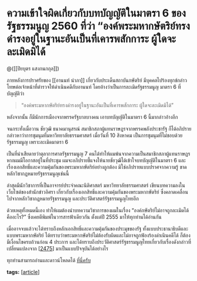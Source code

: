 # ความเข้าใจผิดเกี่ยวกับบทบัญญัติในมาตรา 6 ของรัฐธรรมนูญ 2560 ที่ว่า “องค์พระมหากษัตริย์ทรงดำรงอยู่ในฐานะอันเป็นที่เคารพสักการะ ผู้ใดจะละเมิดมิได้ 

@([[ปิยบุตร แสงกนกกุล]])

ภายหลังการปราศรัยของ [[อานนท์ นำภา]] เกี่ยวกับประเด็นสถาบันกษัตริย์ มีบุคคลไปร้องทุกข์กล่าวโทษต่อเจ้าหน้าที่ตำรวจให้ดำเนินคดีกับอานนท์ โดยอ้างว่าเป็นการละเมิดรัฐธรรมนูญ มาตรา 6 ที่บัญญัติว่า  
> “องค์พระมหากษัตริย์ทรงดำรงอยู่ในฐานะอันเป็นที่เคารพสักการะ ผู้ใดจะละเมิดมิได้”

หลังจากนั้น ก็มีนักการเมืองจากพรรครัฐบาลบางคน เอาบทบัญญัติในมาตรา 6 นี้มากล่าวอ้างอีก

จนกระทั่งเมื่อวาน ชัยวุฒิ ธนาคมานุสรณ์ สมาชิกสภาผู้แทนราษฎรจากพรรคพลังประชารัฐ ก็ได้อภิปรายกล่าวหาว่าการชุมนุมที่มหาวิทยาลัยธรรมศาสตร์ เมื่อวันที่ 10 สิงหาคม เป็นการชุมนุมที่ไม่ชอบด้วยรัฐธรรมนูญ เพราะละเมิดมาตรา 6

เป็นที่น่าเสียดายว่าตุลาการศาลรัฐธรรมนูญ 7 คนได้ทำให้ผมพ้นจากความเป็นสมาชิกสภาผู้แทนราษฎร หากผมมีโอกาสอยู่ในที่ประชุม ผมจะอภิปรายชี้แจงให้นายชัยวุฒิได้เข้าใจบทบัญญัติในมาตรา 6 และเรื่องเอกสิทธิ์และความคุ้มกันของพระมหากษัตริย์อย่างถูกต้อง มิใช่อภิปรายแบบปราศจากความรู้ ขาดหลักวิชากฎหมายรัฐธรรมนูญเช่นนี้

ล่าสุดมีนักวิชาการที่เป็นอาจารย์ประจำคณะนิติศาสตร์ มหาวิทยาลัยธรรมศาสตร์ เขียนบทความลงในเว็บไซต์ของสำนักข่าวอิศรา เกี่ยวกับเรื่องเอกสิทธิ์และความคุ้มกันของพระมหากษัตริย์ ซึ่งคลาดเคลื่อนไปจากหลักวิชากฎหมายรัฐธรรมนูญ และประวัติศาสตร์รัฐธรรมนูญไทยอีก

ด้วยเหตุทั้งหมดนี้เอง ทำให้ผมต้องนำบทความวิชาการของผมในเรื่อง “องค์กษัตริย์ไม่อาจถูกละเมิดได้คืออะไร?” ซึ่งเคยตีพิมพ์ในวารสารฟ้าเดียวกัน ตั้งแต่ปี 2555 มาให้ทุกท่านได้อ่านกัน

เมื่ออาจจบแล้วจะได้ทราบถึงหลักเอกสิทธิ์และความคุ้มกันของประมุขของรัฐ ทั้งแบบประธานาธิบดีและแบบพระมหากษัตริย์ ได้ทราบว่าพระมหากษัตริย์ไม่ต้องรับผิดและไม่อาจถูกฟ้องร้องดำเนินคดีได้ ก็ต้องมีเงื่อนไขครบถ้วนก่อน 4 ประการ และได้ทราบถึงประวัติศาสตร์รัฐธรรมนูญไทยเกี่ยวกับเรื่องดังกล่าวที่เปลี่ยนแปลงจาก [[2475]] มาเป็นแบบปัจจุบันได้อย่างไร

ทุกท่านสามารถอ่านและดาวน์โหลดได้ [ที่นี่ครับ](https://www.academia.edu/20046565/%E0%B8%AD%E0%B8%87%E0%B8%84_%E0%B8%81%E0%B8%A9%E0%B8%B1%E0%B8%95%E0%B8%A3%E0%B8%B4%E0%B8%A2_%E0%B9%84%E0%B8%A1_%E0%B8%AD%E0%B8%B2%E0%B8%88%E0%B8%96%E0%B8%B9%E0%B8%81%E0%B8%A5%E0%B8%B0%E0%B9%80%E0%B8%A1%E0%B8%B4%E0%B8%94%E0%B9%84%E0%B8%94_%E0%B8%84%E0%B8%B7%E0%B8%AD%E0%B8%AD%E0%B8%B0%E0%B9%84%E0%B8%A3?fbclid=IwAR0zJLPLY6fCmNLOme2zCz-Zhza6bCyu47YcryQh6cwotwf94d2yZsucR3g)

**tags:** [[article]]

[//begin]: # "Autogenerated link references for markdown compatibility"
[2475]: ../2475 "2475"
[article]: article "Article"
[//end]: # "Autogenerated link references"